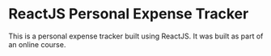 # ReactJS Personal Expense Tracker

This is a personal expense tracker built using ReactJS. It was built as part of an online course.
